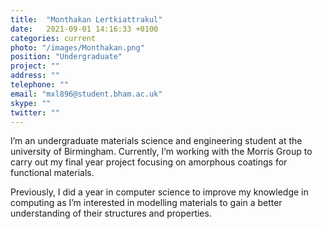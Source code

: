 ```yaml
---
title:  "Monthakan Lertkiattrakul"
date:   2021-09-01 14:16:33 +0100
categories: current
photo: "/images/Monthakan.png"
position: "Undergraduate"
project: ""
address: ""
telephone: ""
email: "mxl896@student.bham.ac.uk"
skype: ""
twitter: ""
---
```

I’m an undergraduate materials science and engineering student at the university of Birmingham. Currently, I’m working with the Morris Group to carry out my final year project focusing on amorphous coatings for functional materials.

Previously, I did a year in computer science to improve my knowledge in computing as I’m interested in modelling materials to gain a better understanding of their structures and properties.

